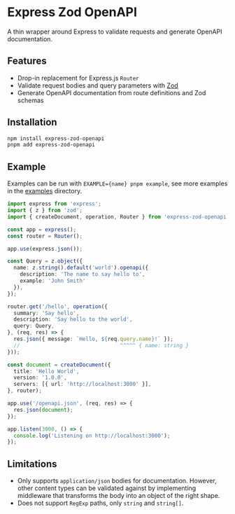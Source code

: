 # Express Zod OpenAPI

A thin wrapper around Express to validate requests and generate OpenAPI documentation.

## Features

- Drop-in replacement for Express.js `Router`
- Validate request bodies and query parameters with [Zod](https://zod.dev)
- Generate OpenAPI documentation from route definitions and Zod schemas

## Installation

```bash
npm install express-zod-openapi
pnpm add express-zod-openapi
```

## Example

Examples can be run with `EXAMPLE={name} pnpm example`, see more examples in the [examples](./examples) directory.

```typescript
import express from 'express';
import { z } from 'zod';
import { createDocument, operation, Router } from 'express-zod-openapi';

const app = express();
const router = Router();

app.use(express.json());

const Query = z.object({
  name: z.string().default('world').openapi({
    description: 'The name to say hello to',
    example: 'John Smith'
  }),
});

router.get('/hello', operation({
  summary: 'Say hello',
  description: 'Say hello to the world',
  query: Query,
}, (req, res) => {
  res.json({ message: `Hello, ${req.query.name}!` });
  //                                ^^^^^ { name: string }
}));

const document = createDocument({
  title: 'Hello World',
  version: '1.0.0',
  servers: [{ url: 'http://localhost:3000' }],
}, router);

app.use('/openapi.json', (req, res) => {
  res.json(document);
});

app.listen(3000, () => {
  console.log('Listening on http://localhost:3000');
});
```

## Limitations

- Only supports `application/json` bodies for documentation.
  However, other content types can be validated against by implementing middleware
  that transforms the body into an object of the right shape.
- Does not support `RegExp` paths, only `string` and `string[]`.
